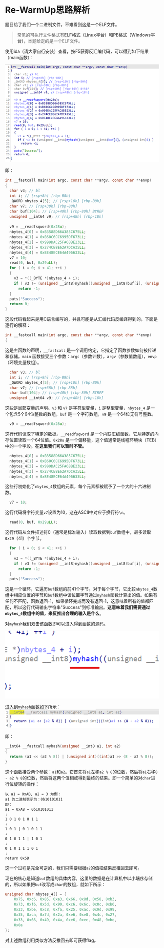 # Re-WarmUp思路解析

题目给了我们一个二进制文件，不难看到这是一个ELF文件。

> 常见的可执行文件格式有**ELF格式（Linux平台）和PE格式（Windows平台）**，本题给定的是一个ELF文件。

使用ida（请大家自行安装）查看，按F5获得反汇编代码，可以得到如下结果（main函数）：

![1732243565261](image/writeup-re0/1732243565261.png)

即：

```c
int __fastcall main(int argc, const char **argv, const char **envp)
{
  char v3; // bl
  int i; // [rsp+8h] [rbp-B8h]
  _QWORD nbytes_4[5]; // [rsp+10h] [rbp-B0h]
  char v7; // [rsp+38h] [rbp-88h]
  char buf[104]; // [rsp+40h] [rbp-80h] BYREF
  unsigned __int64 v9; // [rsp+A8h] [rbp-18h]

  v9 = __readfsqword(0x28u);
  nbytes_4[0] = 0xB3588D66A385C675LL;
  nbytes_4[1] = 0xB60C6CC6995DF673LL;
  nbytes_4[2] = 0x999DAC25FAC8BE23LL;
  nbytes_4[3] = 0x274CE8E62A7DCA35LL;
  nbytes_4[4] = 0xBE48ECE64A496633LL;
  v7 = 10;
  read(0, buf, 0x29uLL);
  for ( i = 0; i < 41; ++i )
  {
    v3 = *((_BYTE *)nbytes_4 + i);
    if ( v3 != (unsigned __int8)myhash((unsigned __int8)buf[i], (unsigned int)i) )
      return -1;
  }
  puts("Success");
  return 0;
}
```

这段代码看起来是用C语言编写的，并且可能是从汇编代码反编译得到的。下面是逐行的解释：

```c
int __fastcall main(int argc, const char **argv, const char **envp)
{
```
这是主函数的声明，`__fastcall` 是一个调用约定，它指定了函数参数如何被传递和存储。`main` 函数接受三个参数：`argc`（参数计数），`argv`（参数值数组），`envp`（环境变量数组）。

```c
  char v3; // bl
  int i; // [rsp+8h] [rbp-B8h]
  _QWORD nbytes_4[5]; // [rsp+10h] [rbp-B0h]
  char v7; // [rsp+38h] [rbp-88h]
  char buf[104]; // [rsp+40h] [rbp-80h] BYREF
  unsigned __int64 v9; // [rsp+A8h] [rbp-18h]
```
这些是局部变量的声明。`v3` 和 `v7` 是字符型变量，`i` 是整型变量，`nbytes_4` 是一个包含5个64位整数的数组，`buf` 是一个字符数组，`v9` 是一个64位无符号整数。

```c
  v9 = __readfsqword(0x28u);
```
这行代码读取了特定的数据。`__readfsqword` 是一个内联汇编函数，它从特定的内存位置读取一个64位值。`0x28u` 是一个偏移量，这个值通常是线程环境块（TEB）中的一个字段。**在这里我们可以暂时不管。**

```c
  nbytes_4[0] = 0xB3588D66A385C675LL;
  nbytes_4[1] = 0xB60C6CC6995DF673LL;
  nbytes_4[2] = 0x999DAC25FAC8BE23LL;
  nbytes_4[3] = 0x274CE8E62A7DCA35LL;
  nbytes_4[4] = 0xBE48ECE64A496633LL;
```
这些行初始化了`nbytes_4`数组的元素，每个元素都被赋予了一个大的十六进制数。

```c
  v7 = 10;
```
这行代码将字符变量`v7`设置为10，这在ASCII中对应于换行符`\n`。

```c
  read(0, buf, 0x29uLL);
```
这行代码从文件描述符0（通常是标准输入）读取数据到`buf`数组中，最多读取`0x29`（41）个字节。

```c
  for ( i = 0; i < 41; ++i )
  {
    v3 = *((_BYTE *)nbytes_4 + i);
    if ( v3 != (unsigned __int8)myhash((unsigned __int8)buf[i], (unsigned int)i) )
      return -1;
  }
  puts("Success");
```
这是一个循环，它遍历`buf`数组的前41个字节。对于每个字节，它比较`nbytes_4`数组中相应位置的字节和`buf`数组中该位置字节通过`myhash`函数计算出的值。如果有任何不匹配，函数返回-1，如果循环完成而没有返回-1，这意味着所有的值都匹配，所以这行代码输出字符串"Success"到标准输出。**这意味着我们需要通过`nbytes_4`数组中的值，来反推出合理的输入是什么**。

对`myhash`我们双击该函数即可以进入得到函数的源码。

![1732245637713](image/writeup-re0/1732245637713.png)

进入到`myhash`函数如下所示：
![1732245747435](image/writeup-re0/1732245747435.png)

即：
```c
__int64 __fastcall myhash(unsigned __int8 a1, int a2)
{
  return (a1 << (a2 % 8)) | (unsigned int)((int)a1 >> (8 - a2 % 8));
}
```

这个函数接受两个参数：`a1`和`a2`。它首先将`a1`左移`a2 % 8`的位数，然后将`a1`右移`8 - a2 % 8`的位数，然后将这两个值相或得到最终的结果。即一个简单的对`char`进行位旋转的操作：

```
以 a1 = 0xAB, a2 = 3 为例：
a1 的二进制表示为：0b10101011
即：
a1 = 0xAB = 0b10101011
↓
1 0 1 0 1 0 1 1
↓
1 0 1 | 0 1 0 1 1
↓
0 1 0 1 1 | 1 0 1
↓
0 1 0 1 1 1 0 1
↓
return 0x5D
```

这一个过程是完全可逆的，我们只需要根据`a2`的值把结果反推回去即可。

现在的核心是知道`buf`数组的具体内容，这里的数据是在计算机中以小端序存储的，所以如果把`buf`改写成`char`的数组，就如下所示：

```c
unsigned char nbytes_4[] = {
    0x75, 0xc6, 0x85, 0xa3, 0x66, 0x8d, 0x58, 0xb3, 
    0x73, 0xf6, 0x5d, 0x99, 0xc6, 0x6c, 0x0c, 0xb6, 
    0x23, 0xbe, 0xc8, 0xfa, 0x25, 0xac, 0x9d, 0x99, 
    0x35, 0xca, 0x7d, 0x2a, 0xe6, 0xe8, 0x4c, 0x27, 
    0x33, 0x66, 0x49, 0x4a, 0xe6, 0xec, 0x48, 0xbe, 
    0x0a
};
```

对上述数组利用类似方法反推回去即可获得flag。